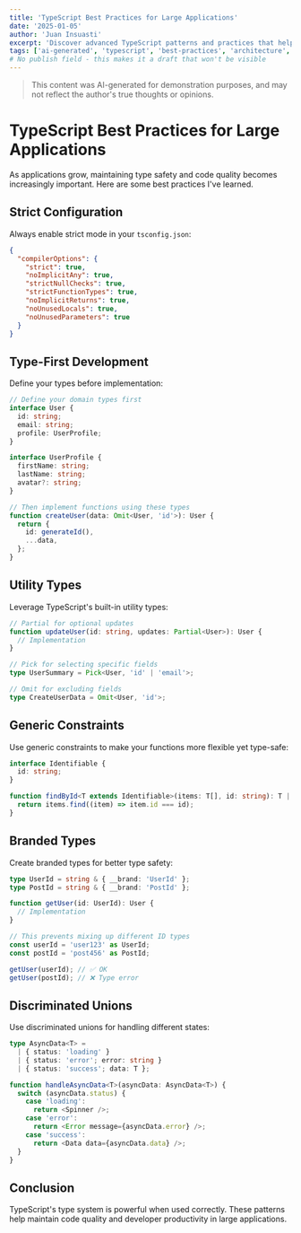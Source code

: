 ```yaml
---
title: 'TypeScript Best Practices for Large Applications'
date: '2025-01-05'
author: 'Juan Insuasti'
excerpt: 'Discover advanced TypeScript patterns and practices that help maintain code quality in large-scale applications.'
tags: ['ai-generated', 'typescript', 'best-practices', 'architecture', 'frontend']
# No publish field - this makes it a draft that won't be visible
---
```


> This content was AI-generated for demonstration purposes, and may not reflect the author's true thoughts or opinions.

# TypeScript Best Practices for Large Applications

As applications grow, maintaining type safety and code quality becomes increasingly important. Here are some best practices I've learned.

## Strict Configuration

Always enable strict mode in your `tsconfig.json`:

```json
{
  "compilerOptions": {
    "strict": true,
    "noImplicitAny": true,
    "strictNullChecks": true,
    "strictFunctionTypes": true,
    "noImplicitReturns": true,
    "noUnusedLocals": true,
    "noUnusedParameters": true
  }
}
```

## Type-First Development

Define your types before implementation:

```typescript
// Define your domain types first
interface User {
  id: string;
  email: string;
  profile: UserProfile;
}

interface UserProfile {
  firstName: string;
  lastName: string;
  avatar?: string;
}

// Then implement functions using these types
function createUser(data: Omit<User, 'id'>): User {
  return {
    id: generateId(),
    ...data,
  };
}
```

## Utility Types

Leverage TypeScript's built-in utility types:

```typescript
// Partial for optional updates
function updateUser(id: string, updates: Partial<User>): User {
  // Implementation
}

// Pick for selecting specific fields
type UserSummary = Pick<User, 'id' | 'email'>;

// Omit for excluding fields
type CreateUserData = Omit<User, 'id'>;
```

## Generic Constraints

Use generic constraints to make your functions more flexible yet type-safe:

```typescript
interface Identifiable {
  id: string;
}

function findById<T extends Identifiable>(items: T[], id: string): T | undefined {
  return items.find((item) => item.id === id);
}
```

## Branded Types

Create branded types for better type safety:

```typescript
type UserId = string & { __brand: 'UserId' };
type PostId = string & { __brand: 'PostId' };

function getUser(id: UserId): User {
  // Implementation
}

// This prevents mixing up different ID types
const userId = 'user123' as UserId;
const postId = 'post456' as PostId;

getUser(userId); // ✅ OK
getUser(postId); // ❌ Type error
```

## Discriminated Unions

Use discriminated unions for handling different states:

```typescript
type AsyncData<T> =
  | { status: 'loading' }
  | { status: 'error'; error: string }
  | { status: 'success'; data: T };

function handleAsyncData<T>(asyncData: AsyncData<T>) {
  switch (asyncData.status) {
    case 'loading':
      return <Spinner />;
    case 'error':
      return <Error message={asyncData.error} />;
    case 'success':
      return <Data data={asyncData.data} />;
  }
}
```

## Conclusion

TypeScript's type system is powerful when used correctly. These patterns help maintain code quality and developer productivity in large applications.
